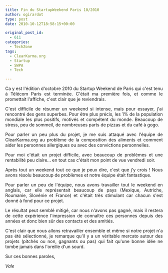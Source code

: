 ```yaml
---
title: Fin du StartupWeekend Paris 10/2010
author: ogirardot
type: post
date: 2010-10-12T18:58:15+00:00

original_post_id:
  - 611
categories:
  - TechZone
tags:
  - ClearKarma.org
  - Startup
  - SWPA
  - Tech

---
```

<p style="text-align:justify;">
  Ca y est l'édition d'octobre 2010 du Startup Weekend de Paris qui c'est tenu à Télécom Paris est terminée. C'était ma première fois, et comme le promettait l'affiche, c'est clair que je reviendrais.
</p>
<!--more-->

<p style="text-align:justify;">
  C'est difficile de résumer un weekend si intense, mais pour essayer, j'ai rencontré des gens superbes. Pour être plus précis, les 1% de la population mondiale les plus positifs, motivés et compétent du monde. Beaucoup de stress, peu de sommeil, de nombreuses parts de pizzas et du café à gogo.
</p>

<p style="text-align:justify;">
  Pour parler un peu plus du projet, je me suis attaqué avec l'équipe de ClearKarma.org au problème de la composition des aliments et comment aider les personnes allergiques ou avec des convictions personnelles.
</p>

<p style="text-align:justify;">
  Pour moi c'était un projet difficile, avec beaucoup de problèmes et une rentabilité peu claire... en tout cas c'était mon point de vue vendredi soir.
</p>

<p style="text-align:justify;">
  Après tout un weekend tout ce que je peux dire, c'est que j'y crois ! Nous avons résolu beaucoup de problèmes et notre équipe était fantastique.
</p>

<p style="text-align:justify;">
  Pour parler un peu de l'équipe, nous avons travailler tout le weekend en anglais, car elle représentait beaucoup de pays (Mexique, Autriche, Roumanie, Slovénie et France) et c'était très stimulant car chacun s'est donné à fond pour ce projet.
</p>

<p style="text-align:justify;">
  Le résultat peut semblé mitigé, car nous n'avons pas gagné, mais il restera de cette expérience l'impression de connaître ces personnes depuis des années et donc bien sûr des contacts et des amitiés.
</p>

<p style="text-align:justify;">
  C'est clair que nous allons retravailler ensemble et même si notre projet n'a pas été sélectionné, je remarque qu'il y a un véritable mercato autour des projets (pitchés ou non, gagnants ou pas) qui fait qu'une bonne idée ne tombe jamais dans l'oreille d'un sourd.
</p>

<p style="text-align:justify;">
  Sur ces bonnes paroles,
</p>

<p style="text-align:justify;">
  <em>Vale</em>
</p>